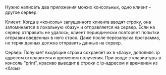Нужно написать два приложения можно консольных, одно клиент – другое сервер.

Клиент:
Когда в «консоль» запущенного клиента вводят строку, она запоминается в локальную «базу» и отправляется на сервер. Если на сервер отправить не удалось, клиент периодически повторяет попытки отправки введенных в него строк. Даже после перезапуска программа, не теряя данных должна отправить данные на сервер.

Сервер:
Получает входящие строки сохраняет их в «базу», дополняя: ip адресом отправителя и временем получения. При вводе с клавиатуры в консоль “print”, красиво выводит в строки с ip-адресом и временем из «базы»
